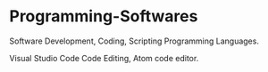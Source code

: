 # Programming-Softwares
Software Development, Coding, Scripting Programming Languages.

Visual Studio Code Code Editing, Atom code editor.
